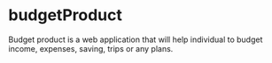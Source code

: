 # budgetProduct
Budget product is a web application that will help individual to budget income, expenses, saving, trips or any plans. 
